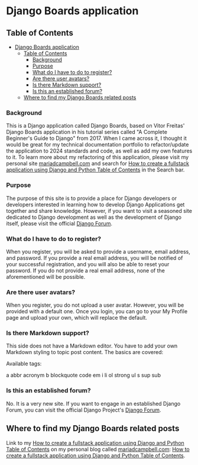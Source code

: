 # Django Boards application

## Table of Contents

- [Django Boards application](#django-boards-application)
  - [Table of Contents](#table-of-contents)
    - [Background](#background)
    - [Purpose](#purpose)
    - [What do I have to do to register?](#what-do-i-have-to-do-to-register)
    - [Are there user avatars?](#are-there-user-avatars)
    - [Is there Markdown support?](#is-there-markdown-support)
    - [Is this an established forum?](#is-this-an-established-forum)
  - [Where to find my Django Boards related posts](#where-to-find-my-django-boards-related-posts)

### Background

This is a Django application called Django Boards, based on Vitor Freitas' Django Boards application in his tutorial series called "A Complete Beginner's Guide to Django" from 2017. When I came across it, I thought it would be great for my technical documentation portfolio to refactor/update the application to 2024 standards and code, as well as add my own features to it. To learn more about my refactoring of this application, please visit my personal site [mariadcampbell.com](https://www.mariadcampbell.com) and search for [How to create a fullstack application using Django and Python Table of Contents](/blog/how-to-create-a-fullstack-application-using-django-and-python-table-of-contents) in the Search bar.

### Purpose

The purpose of this site is to provide a place for Django developers or developers interested in learning how to develop Django Applications get together and share knowledge. However, if you want to visit a seasoned site dedicated to Django development as well as the development of Django itself, please visit the official [Django Forum](https://forum.djangoproject.com).

### What do I have to do to register?

When you register, you will be asked to provide a username, email address, and password. If you provide a real email address, you will be notified of your successful registration, and you will also be able to reset your password. If you do not provide a real email address, none of the aforementioned will be possible.

### Are there user avatars?

When you register, you do not upload a user avatar. However, you will be provided with a default one. Once you login, you can go to your My Profile page and upload your own, which will replace the default.

### Is there Markdown support?

This side does not have a Markdown editor. You have to add your own Markdown styling to topic post content. The basics are covered:

Available tags:

a
abbr
acronym
b
blockquote
code
em
i
li
ol
strong
ul
s
sup
sub

### Is this an established forum?

No. It is a very new site. If you want to engage in an established Django Forum, you can visit the official Django Project's [Django Forum](https://forum.djangoproject.com).

## Where to find my Django Boards related posts

Link to my [How to create a fullstack application using Django and Python Table of Contents](/blog/how-to-create-a-fullstack-application-using-django-and-python-table-of-contents) on my personal blog called [mariadcampbell.com](https://www.mariadcampbell.com): [How to create a fullstack application using Django and Python Table of Contents](/blog/how-to-create-a-fullstack-application-using-django-and-python-table-of-contents).
